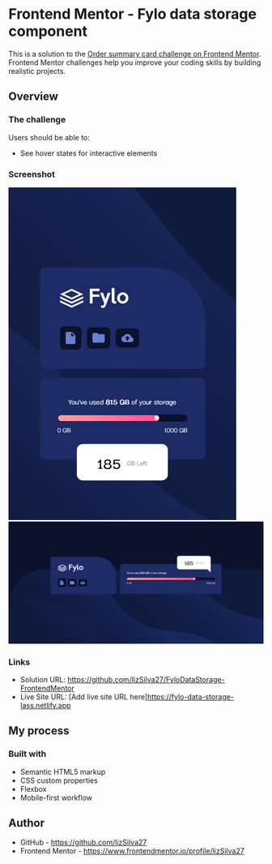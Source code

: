 # Frontend Mentor - Fylo data storage component

This is a solution to the [Order summary card challenge on Frontend Mentor](https://www.frontendmentor.io/challenges/fylo-data-storage-component-1dZPRbV5n). Frontend Mentor challenges help you improve your coding skills by building realistic projects. 


## Overview

### The challenge

Users should be able to:

- See hover states for interactive elements

### Screenshot

![](design/viewMobile.png)
![](design/viewDesktop.png)

### Links

- Solution URL: https://github.com/lizSilva27/FyloDataStorage-FrontendMentor
- Live Site URL: [Add live site URL here]https://fylo-data-storage-lass.netlify.app

## My process

### Built with

- Semantic HTML5 markup
- CSS custom properties
- Flexbox
- Mobile-first workflow


## Author

- GitHub - https://github.com/lizSilva27
- Frontend Mentor - https://www.frontendmentor.io/profile/lizSilva27
